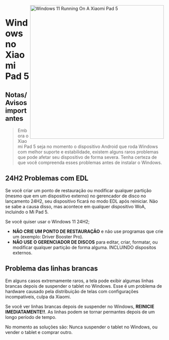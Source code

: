 <img align="right" src="https://raw.githubusercontent.com/erdilS/Port-Windows-11-Xiaomi-Pad-5/main/nabu.png" width="425" alt="Windows 11 Running On A Xiaomi Pad 5">

# Windows no Xiaomi Pad 5

## Notas/Avisos importantes
> Embora o Xiaomi Pad 5 seja no momento o dispositivo Android que roda Windows com melhor suporte e estabilidade, existem alguns raros problemas que pode afetar seu dispositivo de forma severa. Tenha certeza de que você compreenda esses problemas antes de instalar o Windows.

## 24H2 Problemas com EDL
Se você criar um ponto de restauração ou modificar qualquer partição (mesmo que em um dispositivo externo) no gerencador de disco no lançamento 24H2, seu dispositivo ficará no modo EDL após reiniciar. Não se sabe a causa disso, mas acontece em qualquer dispositivo WoA, incluindo o Mi Pad 5.

Se você quiser usar o Windows 11 24H2;
- **NÃO CRIE UM PONTO DE RESTAURAÇÃO** e não use programas que crie um (exemplo: Driver Booster Pro).
- **NÃO USE O GERENCIADOR DE DISCOS** para editar, criar, formatar, ou modificar qualquer partição de forma alguma. INCLUINDO dispositos externos.

## Problema das linhas brancas
Em alguns casos extremamente raros, a tela pode exibir algumas linhas brancas depois de suspender o tablet no Windows. Esse é um problema de hardware causado pela distribuição de telas com configurações incompatíveis, culpa da Xiaomi.

Se você ver linhas brancas depois de suspender no Windows, **REINICIE IMEDIATAMENTE!!**. As linhas podem se tornar permantes depois de um longo período de tempo.

No momento as soluções são: Nunca suspender o tablet no Windows, ou vender o tablet e comprar outro.

























